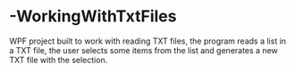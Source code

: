 # -WorkingWithTxtFiles
WPF project built to work with reading TXT files, the program reads a list in a TXT file, the user selects some items from the list and generates a new TXT file with the selection.

